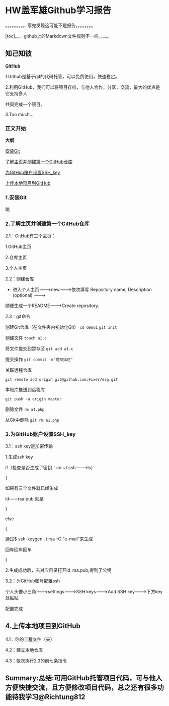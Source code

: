 # HW盖军雄Github学习报告

。。。。。。。。。写完发现这可能不是报告。。。。。。。。

[toc]。。。github上的Markdown文件规则不一样。。。。。

## 知己知彼

 **GitHub**

 1.Github是基于git的代码托管，可以免费使用，快速稳定。

 2.利用GitHub，我们可以将项目存档，与他人合作，分享，交流，最大的优点是它支持多人

 共同完成一个项目。

 3.Too much...

### 正文开始

 **大纲**

[安装Git](#1.安装Git)

[了解主页并创建第一个GitHub仓库](#2.了解主页并创建第一个GitHub仓库)

[为GitHub账户设置SSH_key](#3.为GitHub账户设置SSH_key)

[上传本地项目到GitHub](#4.上传本地项目到GitHub)

### 1.安装Git

略



### 2.了解主页并创建第一个GitHub仓库

 2.1：GitHub有三个主页：

 1.GitHub主页

 2.仓库主页

 3.个人主页

 2.2：创建仓库

 - 进入个人主页--->new--->依次填写 Repository name; Description (optional) --->

 顺便生成一个README--->Create repository.

 2.3：git命令

 创建Git仓库（在文件夹内初始化Git） `cd demo1` `git init`

 创建文件 `touch a1.c`

 将文件提交到暂存区 `git add a1.c`

 提交操作 `git commit -m"提交描述"`

 关联远程仓库

 `git remote add origin git@github.com:Fixer/esp.git`

 本地库推送到远程库

 `git push -u origin master`

 删除文件 `rm a1.php`

 从Git中删除 `git rm a1.php`



### 3.为GitHub账户设置SSH_key

 3.1：ssh key是加密传输

 1.生成ssh key

 if（检查是否生成了密钥：cd ~/.ssh--->ls）

 {

 如果有三个文件就已经生成

 id——rsa.pub 就是

 }

 else

 {

 通过$ ssh-keygen -t rsa -C "e-mail"来生成

 回车回车回车

 }

 2.生成成功后，去对应目录打开id_rsa.pub,得到了公钥

 3.2：为GitHub账号配置ssh

 个人头像小三角--->settings--->SSH keys--->Add SSH key--->下方key处黏贴

 配置完成

## 4.上传本地项目到GitHub

 4.1：你的工程文件（夹）

 4.2：建立本地仓库

 4.3：依次执行2.3的前七条指令



## Summary:总结:可用GitHub托管项目代码，可与他人方便快捷交流，且方便修改项目代码，总之还有很多功能待我学习@Richtung812
